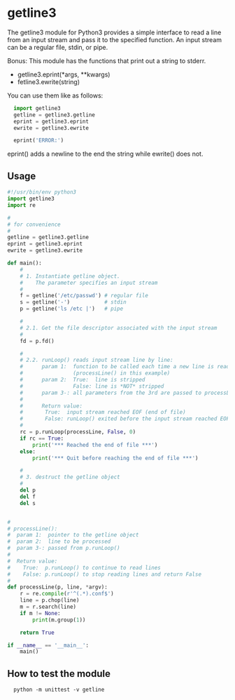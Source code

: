 # getline3
The getline3 module for Python3 provides a simple interface to
read a line from an input stream and pass it to the specified
function. An input stream can be a regular file, stdin, or
pipe.

Bonus: This module has the functions that print out a string to stderr.

 - getline3.eprint(*args, **kwargs)
 - fetline3.ewrite(string)

You can use them like as follows:

```python
  import getline3
  getline = getline3.getline
  eprint = getline3.eprint
  ewrite = getline3.ewrite

  eprint('ERROR:')
```
eprint() adds a newline to the end the string while ewrite() does not.

## Usage
```python
#!/usr/bin/env python3
import getline3
import re

#
# for convenience
#
getline = getline3.getline
eprint = getline3.eprint
ewrite = getline3.ewrite

def main():
    #
    # 1. Instantiate getline object.
    #    The parameter specifies an input stream
    #
    f = getline('/etc/passwd') # regular file
    s = getline('-')           # stdin
    p = getline('ls /etc |')   # pipe

    #
    # 2.1. Get the file descriptor associated with the input stream 
    #
    fd = p.fd()

    #
    # 2.2. runLoop() reads input stream line by line:
    #      param 1:  function to be called each time a new line is read
    #                (processLine() in this example)
    #      param 2:  True:  line is stripped
    #                False: line is *NOT* stripped
    #      param 3-: all parameters from the 3rd are passed to processLine()
    #
    #      Return value:
    #       True:  input stream reached EOF (end of file)
    #       False: runLoop() exited before the input stream reached EOF
    #
    rc = p.runLoop(processLine, False, 0)
    if rc == True:
        print('*** Reached the end of file ***')
    else:
        print('*** Quit before reaching the end of file ***')

    #
    # 3. destruct the getline object
    #
    del p
    del f
    del s


#
# processLine():
#  param 1:  pointer to the getline object
#  param 2:  line to be processed
#  param 3-: passed from p.runLoop()
#
#  Return value:
#    True:  p.runLoop() to continue to read lines
#    False: p.runLoop() to stop reading lines and return False
#
def processLine(p, line, *argv):
    r = re.compile(r'^(.*).conf$')
    line = p.chop(line)
    m = r.search(line)
    if m != None:
        print(m.group(1))

    return True

if __name__ == '__main__':
    main()
```

## How to test the module
```shell
  python -m unittest -v getline
```
